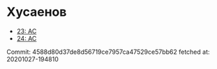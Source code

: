 # Хусаенов
- [23: AC](23.md)
- [24: AC](24.md)

Commit: 4588d80d37de8d56719ce7957ca47529ce57bb62
 fetched at: 20201027-194810
